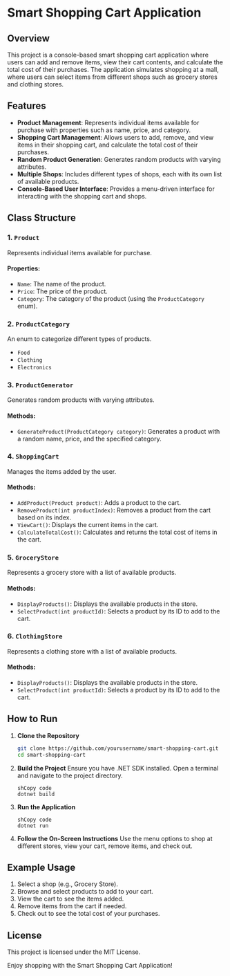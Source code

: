 # Smart Shopping Cart Application

## Overview

This project is a console-based smart shopping cart application where users can add and remove items, view their cart contents, and calculate the total cost of their purchases. The application simulates shopping at a mall, where users can select items from different shops such as grocery stores and clothing stores.

## Features

- **Product Management**: Represents individual items available for purchase with properties such as name, price, and category.
- **Shopping Cart Management**: Allows users to add, remove, and view items in their shopping cart, and calculate the total cost of their purchases.
- **Random Product Generation**: Generates random products with varying attributes.
- **Multiple Shops**: Includes different types of shops, each with its own list of available products.
- **Console-Based User Interface**: Provides a menu-driven interface for interacting with the shopping cart and shops.

## Class Structure

### 1. `Product`
Represents individual items available for purchase.

#### Properties:
- `Name`: The name of the product.
- `Price`: The price of the product.
- `Category`: The category of the product (using the `ProductCategory` enum).

### 2. `ProductCategory`
An enum to categorize different types of products.
- `Food`
- `Clothing`
- `Electronics`

### 3. `ProductGenerator`
Generates random products with varying attributes.

#### Methods:
- `GenerateProduct(ProductCategory category)`: Generates a product with a random name, price, and the specified category.

### 4. `ShoppingCart`
Manages the items added by the user.

#### Methods:
- `AddProduct(Product product)`: Adds a product to the cart.
- `RemoveProduct(int productIndex)`: Removes a product from the cart based on its index.
- `ViewCart()`: Displays the current items in the cart.
- `CalculateTotalCost()`: Calculates and returns the total cost of items in the cart.

### 5. `GroceryStore`
Represents a grocery store with a list of available products.

#### Methods:
- `DisplayProducts()`: Displays the available products in the store.
- `SelectProduct(int productId)`: Selects a product by its ID to add to the cart.

### 6. `ClothingStore`
Represents a clothing store with a list of available products.

#### Methods:
- `DisplayProducts()`: Displays the available products in the store.
- `SelectProduct(int productId)`: Selects a product by its ID to add to the cart.

## How to Run

1. **Clone the Repository**
   ```sh
   git clone https://github.com/yourusername/smart-shopping-cart.git
   cd smart-shopping-cart

2. **Build the Project**
Ensure you have .NET SDK installed. Open a terminal and navigate to the project directory.
    
    ```
    shCopy code
    dotnet build
    
    ```
    
3. **Run the Application**
    
    ```
    shCopy code
    dotnet run
    
    ```
    
3. **Follow the On-Screen Instructions**
Use the menu options to shop at different stores, view your cart, remove items, and check out.

## Example Usage

1. Select a shop (e.g., Grocery Store).
2. Browse and select products to add to your cart.
3. View the cart to see the items added.
4. Remove items from the cart if needed.
5. Check out to see the total cost of your purchases.


## License

This project is licensed under the MIT License.


Enjoy shopping with the Smart Shopping Cart Application!
